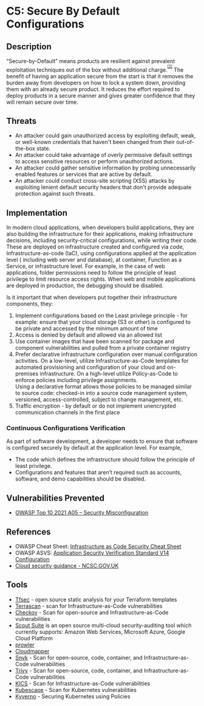 # C5: Secure By Default Configurations

## Description

“Secure-by-Default” means products are resilient against prevalent exploitation techniques out of the box without additional charge.<sup><sup>[\[2\]](#footnote-2)</sup></sup> The benefit of having an application secure from the start is that it removes the burden away from developers on how to lock a system down, providing them with an already secure product. It reduces the effort required to deploy products in a secure manner and gives greater confidence that they will remain secure over time.

## Threats

- An attacker could gain unauthorized access by exploiting default, weak, or well-known credentials that haven't been changed from their out-of-the-box state.
- An attacker could take advantage of overly permissive default settings to access sensitive resources or perform unauthorized actions.
- An attacker could gather sensitive information by probing unnecessarily enabled features or services that are active by default.
- An attacker could conduct cross-site scripting (XSS) attacks by exploiting lenient default security headers that don't provide adequate protection against such threats.

## Implementation

In modern cloud applications, when developers build applications, they are also building the infrastructure for their applications, making infrastructure decisions, including security-critical configurations, while writing their code.
These are deployed on infrastructure created and configured via code, Infrastructure-as-code (IaC), using configurations applied at the application level ( including web server and database), at container, Function as a Service, or infrastructure level. For example, in the case of web applications, folder permissions need to follow the principle of least privilege to limit resource access rights. When web and mobile applications are deployed in production, the debugging should be disabled.

Is it important that when developers put together their infrastructure components, they:

1. Implement configurations based on the Least privilege principle - for example: ensure that your cloud storage (S3 or other) is configured to be private and accessed by the minimum amount of time
2. Access is denied by default and allowed via an allowed list
3. Use container images that have been scanned for package and component vulnerabilities and pulled from a private container registry
4. Prefer declarative infrastructure configuration over manual configuration activities. On a low-level, utilize Infrastructure-as-Code templates for automated provisioning and configuration of your cloud and on-premises infrastructure. On a high-level utilize Policy-as-Code to enforce policies including privilege assignments.  
Using a declarative format allows those policies to be managed similar to source code: checked-in into a source code management system, versioned, access-controlled, subject to change management, etc.
5. Traffic encryption - by default or do not implement unencrypted communication channels in the first place

### Continuous Configurations Verification

As part of software development, a developer needs to ensure that software is configured securely by default at the application level. For example,

- The code which defines the infrastructure should follow the principle of least privilege.
- Configurations and features that aren’t required such as accounts, software, and demo capabilities should be disabled.

## Vulnerabilities Prevented

- [OWASP Top 10 2021 A05 – Security Misconfiguration](https://owasp.org/Top10/A05_2021-Security_Misconfiguration/)

## References

- OWASP Cheat Sheet: [Infrastructure as Code Security Cheat Sheet](https://cheatsheetseries.owasp.org/cheatsheets/Infrastructure_as_Code_Security_Cheat_Sheet.html)
- OWASP ASVS: [Application Security Verification Standard V14 Configuration](https://github.com/OWASP/ASVS/blob/master/5.0/en/0x22-V14-Config.md)
- [Cloud security guidance - NCSC.GOV.UK](https://www.ncsc.gov.uk/collection/cloud-security)

## Tools

- [Tfsec](https://github.com/aquasecurity/tfsec) - open source static analysis for your Terraform templates
- [Terrascan](https://github.com/accurics/terrascan) - scan for Infrastructure-as-Code vulnerabilities
- [Checkov](https://github.com/bridgecrewio/checkov) - Scan for open-source and Infrastructure-as-Code vulnerabilities
- [Scout Suite](https://github.com/nccgroup/ScoutSuite) is an open source multi-cloud security-auditing tool which currently supports: Amazon Web Services, Microsoft Azure, Google Cloud Platform
- [prowler](https://github.com/toniblyx/prowler)
- [Cloudmapper](https://github.com/duo-labs/cloudmapper)
- [Snyk](https://github.com/snyk/cli) - Scan for open-source, code, container, and Infrastructure-as-Code vulnerabilities
- [Trivy](https://github.com/aquasecurity/trivy) - Scan for open-source, code, container, and Infrastructure-as-Code vulnerabilities
- [KICS](https://github.com/Checkmarx/kics) - Scan for Infrastructure-as-Code vulnerabilities
- [Kubescape](https://github.com/kubescape/kubescape) - Scan for Kubernetes vulnerabilities
- [Kyverno](https://kyverno.io/docs/security/) - Securing Kubernetes using Policies

